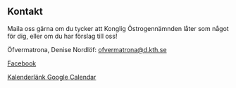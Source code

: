 ## Kontakt

Maila oss gärna om du tycker att Konglig Östrogennämnden låter som något för dig, eller om du har förslag till oss!

Öfvermatrona, Denise Nordlöf: ofvermatrona@d.kth.se

[Facebook](https://www.facebook.com/kongligostrogennamnden)

[Kalenderlänk Google Calendar](https://www.google.com/calendar/ical/ls1sugeau32natoq8lnb2cl74s%40group.calendar.google.com/public/basic.ics)
